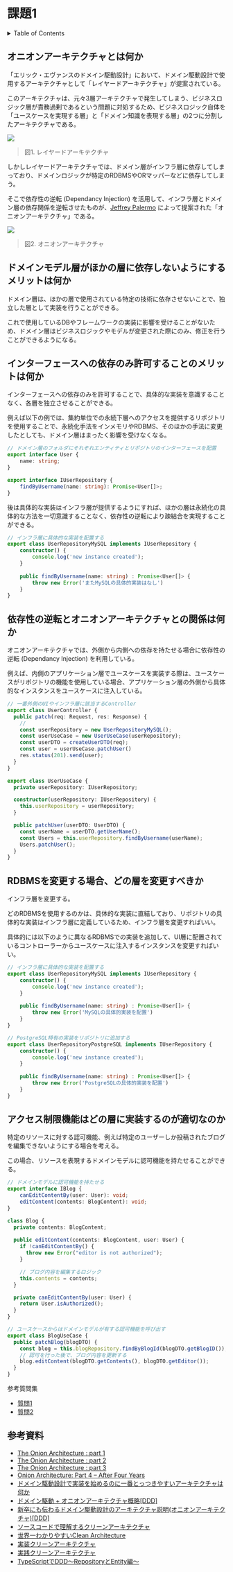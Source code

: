 # 課題1

<!-- START doctoc generated TOC please keep comment here to allow auto update -->
<!-- DON'T EDIT THIS SECTION, INSTEAD RE-RUN doctoc TO UPDATE -->
<details>
<summary>Table of Contents</summary>

- [オニオンアーキテクチャとは何か](#%E3%82%AA%E3%83%8B%E3%82%AA%E3%83%B3%E3%82%A2%E3%83%BC%E3%82%AD%E3%83%86%E3%82%AF%E3%83%81%E3%83%A3%E3%81%A8%E3%81%AF%E4%BD%95%E3%81%8B)
- [ドメインモデル層がほかの層に依存しないようにするメリットは何か](#%E3%83%89%E3%83%A1%E3%82%A4%E3%83%B3%E3%83%A2%E3%83%87%E3%83%AB%E5%B1%A4%E3%81%8C%E3%81%BB%E3%81%8B%E3%81%AE%E5%B1%A4%E3%81%AB%E4%BE%9D%E5%AD%98%E3%81%97%E3%81%AA%E3%81%84%E3%82%88%E3%81%86%E3%81%AB%E3%81%99%E3%82%8B%E3%83%A1%E3%83%AA%E3%83%83%E3%83%88%E3%81%AF%E4%BD%95%E3%81%8B)
- [インターフェースへの依存のみ許可することのメリットは何か](#%E3%82%A4%E3%83%B3%E3%82%BF%E3%83%BC%E3%83%95%E3%82%A7%E3%83%BC%E3%82%B9%E3%81%B8%E3%81%AE%E4%BE%9D%E5%AD%98%E3%81%AE%E3%81%BF%E8%A8%B1%E5%8F%AF%E3%81%99%E3%82%8B%E3%81%93%E3%81%A8%E3%81%AE%E3%83%A1%E3%83%AA%E3%83%83%E3%83%88%E3%81%AF%E4%BD%95%E3%81%8B)
- [依存性の逆転とオニオンアーキテクチャとの関係は何か](#%E4%BE%9D%E5%AD%98%E6%80%A7%E3%81%AE%E9%80%86%E8%BB%A2%E3%81%A8%E3%82%AA%E3%83%8B%E3%82%AA%E3%83%B3%E3%82%A2%E3%83%BC%E3%82%AD%E3%83%86%E3%82%AF%E3%83%81%E3%83%A3%E3%81%A8%E3%81%AE%E9%96%A2%E4%BF%82%E3%81%AF%E4%BD%95%E3%81%8B)
- [RDBMSを変更する場合、どの層を変更すべきか](#rdbms%E3%82%92%E5%A4%89%E6%9B%B4%E3%81%99%E3%82%8B%E5%A0%B4%E5%90%88%E3%81%A9%E3%81%AE%E5%B1%A4%E3%82%92%E5%A4%89%E6%9B%B4%E3%81%99%E3%81%B9%E3%81%8D%E3%81%8B)
- [アクセス制限機能はどの層に実装するのが適切なのか](#%E3%82%A2%E3%82%AF%E3%82%BB%E3%82%B9%E5%88%B6%E9%99%90%E6%A9%9F%E8%83%BD%E3%81%AF%E3%81%A9%E3%81%AE%E5%B1%A4%E3%81%AB%E5%AE%9F%E8%A3%85%E3%81%99%E3%82%8B%E3%81%AE%E3%81%8C%E9%81%A9%E5%88%87%E3%81%AA%E3%81%AE%E3%81%8B)
- [参考資料](#%E5%8F%82%E8%80%83%E8%B3%87%E6%96%99)

</details>
<!-- END doctoc generated TOC please keep comment here to allow auto update -->

## オニオンアーキテクチャとは何か

「エリック・エヴァンスのドメイン駆動設計」において、ドメイン駆動設計で使用するアーキテクチャとして「レイヤードアーキテクチャ」が提案されている。

このアーキテクチャは、元々3層アーキテクチャで発生してしまう、ビジネスロジック層が責務過剰であるという問題に対処するため、ビジネスロジック自体を「ユースケースを実現する層」と「ドメイン知識を表現する層」の2つに分割したアーキテクチャである。

![](../assets/LayeredArchitecture.png)

> 図1. レイヤードアーキテクチャ

しかしレイヤードアーキテクチャでは、ドメイン層がインフラ層に依存してしまっており、ドメインロジックが特定のRDBMSやORマッパーなどに依存してしまう。

そこで依存性の逆転 (Dependancy Injection) を活用して、インフラ層とドメイン層の依存関係を逆転させたものが、[Jeffrey Palermo](https://jeffreypalermo.com/) によって提案された「オニオンアーキテクチャ」である。

![](../assets/OnionArchitecture.png)

> 図2. オニオンアーキテクチャ

## ドメインモデル層がほかの層に依存しないようにするメリットは何か

ドメイン層は、ほかの層で使用されている特定の技術に依存させないことで、独立した層として実装を行うことができる。

これで使用しているDBやフレームワークの実装に影響を受けることがないため、ドメイン層はビジネスロジックやモデルが変更された際にのみ、修正を行うことができるようになる。

## インターフェースへの依存のみ許可することのメリットは何か

インターフェースへの依存のみを許可することで、具体的な実装を意識することなく、各層を独立させることができる。

例えば以下の例では、集約単位での永続下層へのアクセスを提供するリポジトリを使用することで、永続化手法をインメモリやRDBMS、そのほかの手法に変更したとしても、ドメイン層はまったく影響を受けなくなる。

```typescript
// ドメイン層のフォルダにそれぞれエンティティとリポジトリのインターフェースを配置
export interface User {
    name: string;
}

export interface IUserRepository {
    findByUsername(name: string): Promise<User[]>;
}
```

後は具体的な実装はインフラ層が提供するようにすれば、ほかの層は永続化の具体的な方法を一切意識することなく、依存性の逆転により疎結合を実現することができる。

```typescript
// インフラ層に具体的な実装を配置する
export class UserRepositoryMySQL implements IUserRepository {
    constructor() {
        console.log('new instance created');
    }
    
    public findByUsername(name: string) : Promise<User[]> {
        throw new Error('またMySQLの具体的実装はなし')
    }
}
```

## 依存性の逆転とオニオンアーキテクチャとの関係は何か

オニオンアーキテクチャでは、外側から内側への依存を持たせる場合に依存性の逆転 (Dependancy Injection) を利用している。

例えば、内側のアプリケーション層でユースケースを実装する際は、ユースケースがリポジトリの機能を使用している場合、アプリケーション層の外側から具体的なインスタンスをユースケースに注入している。

```typescript
// 一番外側のUIやインフラ層に該当するController
export class UserController {
  public patch(req: Request, res: Response) {
    // 
    const userRepository = new UserRepositoryMySQL();
    const userUseCase = new UserUseCase(userRepository);
    const userDTO = createUserDTO(req);
    const user = userUseCase.patchUser()
    res.status(201).send(user);
  }
}

export class UserUseCase {
  private userRepository: IUserRepository;

  constructor(userRepository: IUserRepository) {
    this.userRepository = userRepository;
  }

  public patchUser(userDTO: UserDTO) {
    const userName = userDTO.getUserName();
    const Users = this.userRepository.findByUsername(userName);
    Users.patchUser();
  }
}
```

## RDBMSを変更する場合、どの層を変更すべきか

インフラ層を変更する。

どのRDBMSを使用するのかは、具体的な実装に直結しており、リポジトリの具体的な実装はインフラ層に定義しているため、インフラ層を変更すればいい。

具体的には以下のように異なるRDBMSでの実装を追加して、UI層に配置されているコントローラーからユースケースに注入するインスタンスを変更すればいい。

```typescript
// インフラ層に具体的な実装を配置する
export class UserRepositoryMySQL implements IUserRepository {
    constructor() {
        console.log('new instance created');
    }
    
    public findByUsername(name: string) : Promise<User[]> {
        throw new Error('MySQLの具体的実装を配置')
    }
}

// PostgreSQL特有の実装をリポジトリに追加する
export class UserRepositoryPostgreSQL implements IUserRepository {
    constructor() {
        console.log('new instance created');
    }
    
    public findByUsername(name: string) : Promise<User[]> {
        throw new Error('PostgreSQLの具体的実装を配置')
    }
}
```

## アクセス制限機能はどの層に実装するのが適切なのか

特定のリソースに対する認可機能、例えば特定のユーザーしか投稿されたブログを編集できないようにする場合を考える。

この場合、リソースを表現するドメインモデルに認可機能を持たせることができる。

```typescript
// ドメインモデルに認可機能を持たせる
export interface IBlog {
    canEditContentBy(user: User): void;
    editContent(contents: BlogContent): void;
}

class Blog {
  private contents: BlogContent;
  
  public editContent(contents: BlogContent, user: User) {
    if !canEditContentBy() {
      throw new Error("editor is not authorized");
    }

    // ブログ内容を編集するロジック
    this.contents = contents;
  }

  private canEditContentBy(user: User) {
    return User.isAuthorized();
  }
}

// ユースケースからはドメインモデルが有する認可機能を呼び出す
export class BlogUseCase {
  public patchBlog(blogDTO) {
    const blog = this.blogRepository.findByBlogId(blogDTO.getBlogID());
    // 認可を行った後で、ブログ内容を更新する
    blog.editContent(blogDTO.getContents(), blogDTO.getEditor());
  }
}
```

参考質問集

- [質問1](https://github.com/little-hands/ddd-q-and-a/issues/121)
- [質問2](https://github.com/little-hands/ddd-q-and-a/issues/133)

## 参考資料

- [The Onion Architecture : part 1](https://jeffreypalermo.com/2008/07/the-onion-architecture-part-1/)
- [The Onion Architecture : part 2](https://jeffreypalermo.com/2008/07/the-onion-architecture-part-2/)
- [The Onion Architecture : part 3](https://jeffreypalermo.com/2008/08/the-onion-architecture-part-3/)
- [Onion Architecture: Part 4 – After Four Years](https://jeffreypalermo.com/2013/08/onion-architecture-part-4-after-four-years/)
- [ドメイン駆動設計で実装を始めるのに一番とっつきやすいアーキテクチャは何か](https://little-hands.hatenablog.com/entry/2017/10/04/231743)
- [ドメイン駆動 + オニオンアーキテクチャ概略[DDD]](https://little-hands.hatenablog.com/entry/2017/10/11/075634)
- [新卒にも伝わるドメイン駆動設計のアーキテクチャ説明(オニオンアーキテクチャ)[DDD]](https://little-hands.hatenablog.com/entry/2018/12/10/ddd-architecture)
- [ソースコードで理解するクリーンアーキテクチャ](https://buildersbox.corp-sansan.com/entry/2019/07/10/110000)
- [世界一わかりやすいClean Architecture](https://www.nuits.jp/entry/easiest-clean-architecture-2019-09)
- [実装クリーンアーキテクチャ](https://qiita.com/nrslib/items/a5f902c4defc83bd46b8)
- [実践クリーンアーキテクチャ](https://nrslib.com/clean-architecture/)
- [TypeScriptでDDD〜RepositoryとEntity編〜](https://speakerdeck.com/mrdshinse/typescriptdeddd-repositorytoentitybian)